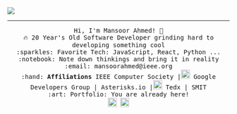 <img src="https://github.com/mansoorahmed-asterics/my-personal-repository/blob/master/White%20Simple%20Woman%20Photo%20Sale%20or%20Business%20Women's%20Beauty%20Facebook%20Cover.png" align="center">

 <hr></hr>
<p align="center">
  <samp>
    Hi, I'm Mansoor Ahmed! 👋 <br>
    🔥 20 Year's Old Software Developer grinding hard to developing something cool  <br>
    :sparkles: Favorite Tech: JavaScript, React, Python ... <br>
    :notebook: Note down thinkings and bring it in reality <br>
    :email:	mansoorahmed@ieee.org <br>
   :hand: <b>Affiliations</b> IEEE Computer Society |<img src="https://www.iconfinder.com/data/icons/new-google-logo-2015/400/new-google-favicon-128.png" height="21px" width="20px"> Google Developers Group | Asterisks.io |<img src="https://www.iconfinder.com/data/icons/social-network-8/50/53-128.png" height="21px" width="20px"> Tedx | SMIT <br>
    :art: Portfolio: You are already here! <br>
    <img src="https://cdn2.iconfinder.com/data/icons/social-media-2285/512/1_Linkedin_unofficial_colored_svg-128.png" height="21px" width="20px>  
    "https://www.linkedin.com/in/mansoor-ahmed-23b509147/" <br>
   <img src="https://www.iconfinder.com/data/icons/social-flat-rounded-rects/512/twitter-128.png" height="21px" width="20px>  
    "https://twitter.com/MansoorAhmed_d" <br>

  </samp>
</p>
